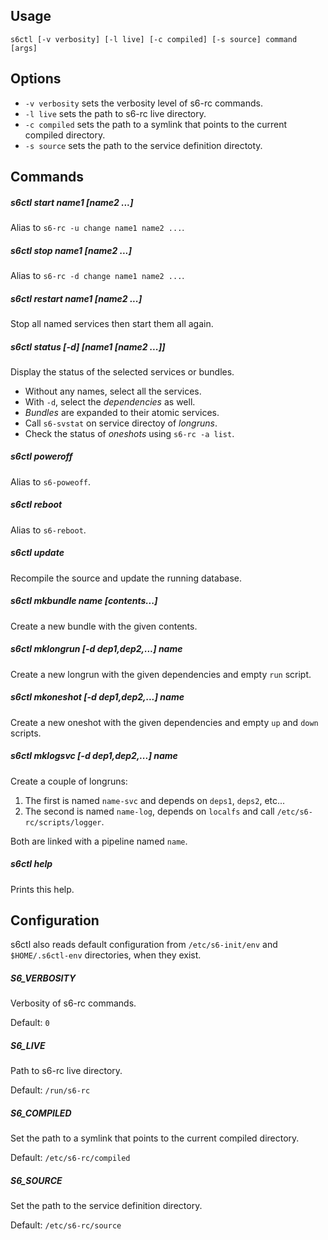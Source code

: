 Usage
-----
	s6ctl [-v verbosity] [-l live] [-c compiled] [-s source] command [args]

Options
-------

* `-v verbosity` sets the verbosity level of s6-rc commands.
* `-l live` sets the path to s6-rc live directory.
* `-c compiled` sets the path to a symlink that points to the current compiled directory.
* `-s source` sets the path to the service definition directoty.

Commands
--------

##### s6ctl start name1 [name2 ...]

Alias to `s6-rc -u change name1 name2 ...`.

##### s6ctl stop name1 [name2 ...]

Alias to `s6-rc -d change name1 name2 ...`.

##### s6ctl restart name1 [name2 ...]

Stop all named services then start them all again.
	
##### s6ctl status [-d] [name1 [name2 ...]]

Display the status of the selected services or bundles.

  * Without any names, select all the services.
  * With `-d`, select the *dependencies* as well.
  * *Bundles* are expanded to their atomic services.
  * Call `s6-svstat` on service directoy of *longruns*.
  * Check the status of *oneshots* using `s6-rc -a list`.

##### s6ctl poweroff
	
Alias to `s6-poweoff`.

##### s6ctl reboot
	
Alias to `s6-reboot`.

##### s6ctl update
	
Recompile the source and update the running database.

##### s6ctl mkbundle name [contents...]
	
Create a new bundle with the given contents.

##### s6ctl mklongrun [-d dep1,dep2,...] name
	
Create a new longrun with the given dependencies and empty `run` script.

##### s6ctl mkoneshot [-d dep1,dep2,...] name

Create a new oneshot with the given dependencies and empty `up` and `down` scripts.

##### s6ctl mklogsvc [-d dep1,dep2,...] name
	
Create a couple of longruns:

1. The first is named `name-svc` and depends on `deps1`, `deps2`, etc...
2. The second is named `name-log`, depends on `localfs` and call `/etc/s6-rc/scripts/logger`.

Both are linked with a pipeline named `name`.

##### s6ctl help
	
Prints this help.

Configuration
-------------

s6ctl also reads default configuration from `/etc/s6-init/env` and `$HOME/.s6ctl-env`
directories, when they exist.

##### S6_VERBOSITY
	
Verbosity of s6-rc commands.

Default: `0`

##### S6_LIVE

Path to s6-rc live directory.

Default: `/run/s6-rc`

##### S6_COMPILED
	
Set the path to a symlink that points to the current compiled directory.

Default: `/etc/s6-rc/compiled`

##### S6_SOURCE
	
Set the path to the service definition directory.

Default: `/etc/s6-rc/source`
